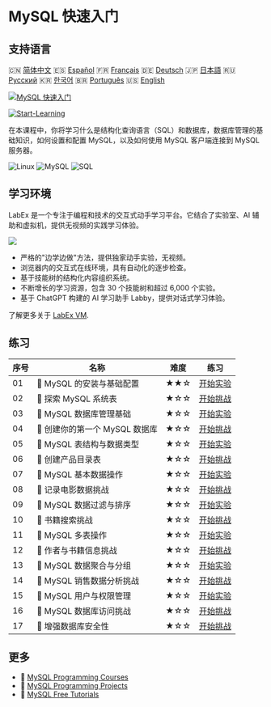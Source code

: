 # MySQL 快速入门

## 支持语言

🇨🇳 [简体中文](README_zh.md) 🇪🇸 [Español](README_es.md) 🇫🇷 [Français](README_fr.md) 🇩🇪 [Deutsch](README_de.md) 🇯🇵 [日本語](README_ja.md) 🇷🇺 [Русский](README_ru.md) 🇰🇷 [한국어](README_ko.md) 🇧🇷 [Português](README_pt.md) 🇺🇸 [English](README.md) 

[![MySQL 快速入门](https://cover-creator.labex.io/quick-start-with-mysql.png?lang=zh)](https://labex.io/zh/courses/quick-start-with-mysql)

[![Start-Learning](https://img.shields.io/badge/Start-Learning-whitesmoke?style=for-the-badge)](https://labex.io/zh/courses/quick-start-with-mysql)

在本课程中，你将学习什么是结构化查询语言（SQL）和数据库，数据库管理的基础知识，如何设置和配置 MySQL，以及如何使用 MySQL 客户端连接到 MySQL 服务器。

![Linux](https://img.shields.io/badge/Linux-whitesmoke?style=for-the-badge&logo=linux)
![MySQL](https://img.shields.io/badge/MySQL-whitesmoke?style=for-the-badge&logo=mysql)
![SQL](https://img.shields.io/badge/SQL-whitesmoke?style=for-the-badge&logo=sql)


## 学习环境

LabEx 是一个专注于编程和技术的交互式动手学习平台。它结合了实验室、AI 辅助和虚拟机，提供无视频的实践学习体验。

![](https://tutorial-screenshot.getvm.io/images/vm-1725247253.png)

- 严格的"边学边做"方法，提供独家动手实验，无视频。
- 浏览器内的交互式在线环境，具有自动化的逐步检查。
- 基于技能树的结构化内容组织系统。
- 不断增长的学习资源，包含 30 个技能树和超过 6,000 个实验。
- 基于 ChatGPT 构建的 AI 学习助手 Labby，提供对话式学习体验。

了解更多关于 [LabEx VM](https://support.labex.io/using-labex/virtual-machine).

## 练习

|   序号 | 名称                           | 难度   | 练习                                                                                                                            |
|--------|--------------------------------|--------|---------------------------------------------------------------------------------------------------------------------------------|
|     01 | 📖 MySQL 的安装与基础配置      | ★★☆    | <a target='_blank' href='https://labex.io/zh/tutorials/mysql-installation-and-basic-configuration-of-mysql-418415'>开始实验</a> |
|     02 | 🎯 探索 MySQL 系统表           | ★☆☆    | <a target='_blank' href='https://labex.io/zh/tutorials/mysql-explore-mysql-system-tables-391702'>开始挑战</a>                   |
|     03 | 📖 MySQL 数据库管理基础        | ★☆☆    | <a target='_blank' href='https://labex.io/zh/tutorials/mysql-database-management-fundamentals-with-mysql-418414'>开始实验</a>   |
|     04 | 🎯 创建你的第一个 MySQL 数据库 | ★☆☆    | <a target='_blank' href='https://labex.io/zh/tutorials/mysql-create-your-first-mysql-database-418265'>开始挑战</a>              |
|     05 | 📖 MySQL 表结构与数据类型      | ★☆☆    | <a target='_blank' href='https://labex.io/zh/tutorials/mysql-mysql-table-structure-and-data-types-418307'>开始实验</a>          |
|     06 | 🎯 创建产品目录表              | ★☆☆    | <a target='_blank' href='https://labex.io/zh/tutorials/mysql-create-a-product-catalog-table-418298'>开始挑战</a>                |
|     07 | 📖 MySQL 基本数据操作          | ★☆☆    | <a target='_blank' href='https://labex.io/zh/tutorials/sql-mysql-basic-data-manipulation-418303'>开始实验</a>                   |
|     08 | 🎯 记录电影数据挑战            | ★☆☆    | <a target='_blank' href='https://labex.io/zh/tutorials/mysql-record-movie-data-challenge-418302'>开始挑战</a>                   |
|     09 | 📖 MySQL 数据过滤与排序        | ★☆☆    | <a target='_blank' href='https://labex.io/zh/tutorials/mysql-mysql-data-filtering-and-sorting-418305'>开始实验</a>              |
|     10 | 🎯 书籍搜索挑战                | ★☆☆    | <a target='_blank' href='https://labex.io/zh/tutorials/mysql-book-search-challenge-418297'>开始挑战</a>                         |
|     11 | 📖 MySQL 多表操作              | ★☆☆    | <a target='_blank' href='https://labex.io/zh/tutorials/mysql-mysql-multi-table-operations-418306'>开始实验</a>                  |
|     12 | 🎯 作者与书籍信息挑战          | ★☆☆    | <a target='_blank' href='https://labex.io/zh/tutorials/mysql-author-book-information-challenge-418296'>开始挑战</a>             |
|     13 | 📖 MySQL 数据聚合与分组        | ★☆☆    | <a target='_blank' href='https://labex.io/zh/tutorials/mysql-mysql-data-aggregation-and-grouping-418304'>开始实验</a>           |
|     14 | 🎯 MySQL 销售数据分析挑战      | ★☆☆    | <a target='_blank' href='https://labex.io/zh/tutorials/mysql-mysql-sales-data-analysis-challenge-418301'>开始挑战</a>           |
|     15 | 📖 MySQL 用户与权限管理        | ★☆☆    | <a target='_blank' href='https://labex.io/zh/tutorials/mysql-mysql-user-and-privileges-management-418308'>开始实验</a>          |
|     16 | 🎯 MySQL 数据库访问挑战        | ★☆☆    | <a target='_blank' href='https://labex.io/zh/tutorials/mysql-mysql-database-access-challenge-418300'>开始挑战</a>               |
|     17 | 🎯 增强数据库安全性            | ★☆☆    | <a target='_blank' href='https://labex.io/zh/tutorials/mysql-make-database-more-secure-391535'>开始挑战</a>                     |

## 更多

- 🔗 [MySQL Programming Courses](https://github.com/labex-labs/awesome-programming-courses)
- 🔗 [MySQL Programming Projects](https://github.com/labex-labs/awesome-programming-projects)
- 🔗 [MySQL Free Tutorials](https://github.com/labex-labs/mysql-free-tutorials)

